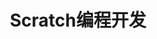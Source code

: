 ﻿---
id: 170
title: "Scratch编程开发"
weight: 170
version: "1.4.0.6"
updateTime: "2021-12-28T11:45:48"
debName: "http://113.24.212.22:8090/upload/file/scratch_1.4.0.6_loongarch64.deb"
debSize: "25.7 MB"
command: "scratch"
---
